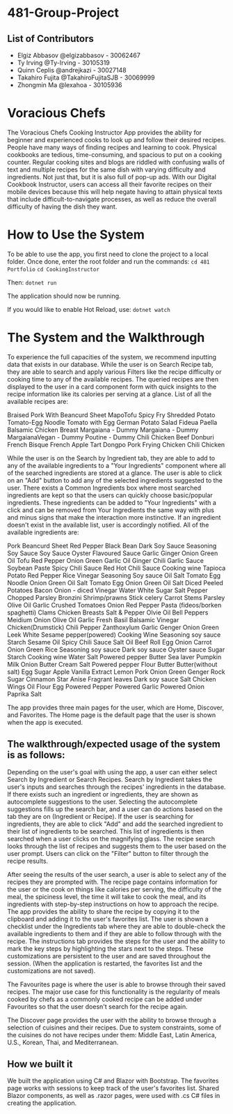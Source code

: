 # 481-Group-Project
## List of Contributors
- Elgiz Abbasov @elgizabbasov - 30062467
- Ty Irving @Ty-Irving - 30105319
- Quinn Ceplis @andrejkazi - 30027148
- Takahiro Fujita @TakahiroFujitaSJB - 30069999
- Zhongmin Ma @lexahoa - 30105936


# Voracious Chefs
The Voracious Chefs Cooking Instructor App provides the ability for beginner and experienced cooks to look up and follow their desired recipes. People have many ways of finding recipes and learning to cook. Physical cookbooks are tedious, time-consuming, and spacious to put on a cooking counter. Regular cooking sites and blogs are riddled with confusing walls of text and multiple recipes for the same dish with varying difficulty and ingredients. Not just that, but it is also full of pop-up ads. With our Digital Cookbook Instructor, users can access all their favorite recipes on their mobile devices because this will help negate having to attain physical texts that include difficult-to-navigate processes, as well as reduce the overall difficulty of having the dish they want.

# How to Use the System
To be able to use the app, you first need to clone the project to a local folder. Once done, enter the root folder and run the commands:
`cd 481 Portfolio`
`cd CookingInstructor`

Then:
`dotnet run`

The application should now be running.

If you would like to enable Hot Reload, use:
`dotnet watch`

# The System and the Walkthrough
To experience the full capacities of the system, we recommend inputting data that exists in our database. While the user is on Search Recipe tab, they are able to search and apply various Filters like the recipe difficulty or cooking time to any of the available recipes. The queried recipes are then displayed to the user in a card component form with quick insights to the recipe information like its calories per serving at a glance. List of all the available recipes are: 

Braised Pork With Beancurd Sheet
MapoTofu
Spicy Fry Shredded Potato
Tomato-Egg Noodle
Tomato with Egg
German Potato Salad
Fideua Paella
Balsamic Chicken Breast
Margaiana - Dummy
Margaiana - Dummy
MargaianaVegan - Dummy
Poutine - Dummy
Chili Chicken
Beef Donburi
French Bisque
French Apple Tart
Dongpo Pork
Frying Chicken
Chili Chicken



While the user is on the Search by Ingredient tab, they are able to add to any of the available ingredients to a "Your Ingredients" component where all of the searched ingredients are stored at a glance. The user is able to click on an "Add" button to add any of the selected ingredients suggested to the user. There exists a Common Ingredients box where most searched ingredients are kept so that the users can quickly choose basic/popular ingredients. These ingredients can be added to "Your Ingredients" with a click and can be removed from Your Ingredients the same way with plus and minus signs that make the interaction more instinctive. If an ingredient doesn't exist in the available list, user is accordingly notified. All of the available ingredients are:

Pork
Beancurd Sheet
Red Pepper
Black Bean
Dark Soy Sauce
Seasoning Soy Sauce
Soy Sauce
Oyster Flavoured Sauce
Garlic
Ginger
Onion Green
Oil
Tofu
Red Pepper
Onion Green
Garlic
Oil
Ginger
Chili Garlic Sauce
Soybean Paste
Spicy Chili Sauce
Red Hot Chili Sauce
Cooking wine
Tapioca
Potato
Red Pepper
Rice Vinegar
Seasoning Soy sauce
Oil
Salt
Tomato
Egg
Noodle
Onion Green
Oil
Salt
Tomato
Egg
Onion Green
Oil
Salt
Diced Peeled Potatoes
Bacon
Onion - diced
Vinegar
Water
White Sugar
Salt
Pepper
Chopped Parsley
Bronzini
Shrimp/prawns
Stick celery
Carrot
Stems Parsley
Olive Oil
Garlic
Crushed Tomatoes
Onion
Red Pepper
Pasta (fideos/borken spaghetti)
Clams
Chicken Breasts
Salt & Pepper
Olvie Oil
Bell Peppers
Meidium Onion
Olive Oil
Garlic
Fresh Basil
Balsamic Vinegar
Chicken(Drumstick)
Chili Pepper
Zanthoxylum
Garlic
Genger
Onion Green
Leek
White Sesame
pepper(powered)
Cooking Wine
Seasoning soy sauce
Starch
Sesame Oil
Spicy Chili Sauce
Salt
Oil
Beef Roll
Egg
Onion
Carrot
Onion Green
Rice
Seasoning soy sauce
Dark soy sauce
Oyster sauce
Sugar
Starch
Cooking wine
Water
Salt
Powered pepper
Butter
Sea laver
Pumpkin
Milk
Onion
Butter
Cream
Salt
Powered pepper
Flour
Butter
Butter(without salt)
Egg
Sugar
Apple
Vanilla Extract
Lemon
Pork
Onion Green
Genger
Rock Sugar
Cinnamon
Star Anise
Fragrant leaves
Dark soy sauce
Salt
Chicken Wings
Oil
Flour
Egg
Powered Pepper
Powered Garlic
Powered Onion
Paprika
Salt



The app provides three main pages for the user, which are Home, Discover, and Favorites. The Home page is the default page that the user is shown when the app is executed.

## The walkthrough/expected usage of the system is as follows:
Depending on the user's goal with using the app, a user can either select Search by Ingredient or Search Recipes. Search by Ingredient takes the user's inputs and searches through the recipes' ingredients in the database. If there exists such an ingredient or ingredients, they are shown as autocomplete suggestions to the user. Selecting the autocomplete suggestions fills up the search bar, and a user can do actions based on the tab they are on (Ingredient or Recipe). If the user is searching for ingredients, they are able to click "Add" and add the searched ingredient to their list of ingredients to be searched. This list of ingredients is then searched when a user clicks on the magnifying glass. The recipe search looks through the list of recipes and suggests them to the user based on the user prompt. Users can click on the "Filter" button to filter through the recipe results.

After seeing the results of the user search, a user is able to select any of the recipes they are prompted with. The recipe page contains information for the user or the cook on things like calories per serving, the difficulty of the meal, the spiciness level, the time it will take to cook the meal, and its ingredients with step-by-step instructions on how to approach the recipe. The app provides the ability to share the recipe by copying it to the clipboard and adding it to the user's favorites list. The user is shown a checklist under the Ingredients tab where they are able to double-check the available ingredients to them and if they are able to follow through with the recipe. The instructions tab provides the steps for the user and the ability to mark the key steps by highlighting the stars next to the steps. These customizations are persistent to the user and are saved throughout the session. (When the application is restarted, the favorites list and the customizations are not saved).

The Favourites page is where the user is able to browse through their saved recipes. The major use case for this functionality is the regularity of meals cooked by chefs as a commonly cooked recipe can be added under Favourites so that the user doesn't search for the recipe again.

The Discover page provides the user with the ability to browse through a selection of cuisines and their recipes. Due to system constraints, some of the cuisines do not have recipes under them: Middle East, Latin America, U.S., Korean, Thai, and Mediterranean.

## How we built it

We built the application using C# and Blazor with Bootstrap. The favorites page works with sessions to keep track of the user's favorites list. Shared Blazor components, as well as .razor pages, were used with .cs C# files in creating the application.

